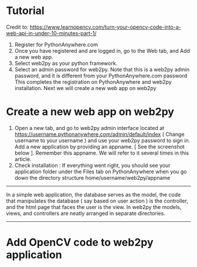 # Tutorial   
Credit to: https://www.learnopencv.com/turn-your-opencv-code-into-a-web-api-in-under-10-minutes-part-1/   


1. Register for PythonAnywhere.com    
2. Once you have registered and are logged in, go to the Web tab, and Add a new web app.   
3. Select web2py as your python framework.   
4. Select an admin password for web2py. Note that this is a web2py admin password, and it is different from your PythonAnywhere.com password   
This completes the  registration on PythonAnywhere and web2py installation. Next we will create a new web app on web2py    


# Create a new web app on web2py   
1. Open a new tab, and go to web2py admin interface located at
https://username.pythonanywhere.com/admin/default/index
( Change username to your username ) and use your web2py password to sign in.
Add a new application by providing an appname. [ See the screenshot below ]. Remember this appname. We will refer to it several times in this article.     
2.  Check installation :  If everything went right, you should see your application folder under the Files tab on PythonAnywhere when you go down the directory structure  home/username/web2py/appname       


*****
In a simple web application, the database serves as the model, the code that manipulates the database ( say based on user action ) is the controller, and the html page that faces the user is the view. In web2py the models, views, and controllers are neatly arranged in separate directories.      
*****

# Add OpenCV code to web2py application   

